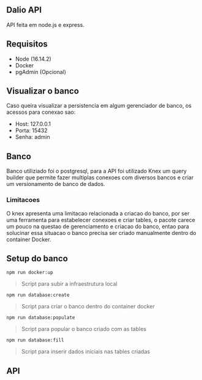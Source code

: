 ## Dalio API

API feita em node.js e express.

## Requisitos

-   Node (16.14.2)
-   Docker
-   pgAdmin (Opcional)

## Visualizar o banco

Caso queira visualizar a persistencia em algum gerenciador de banco, os acessos para conexao sao:

-   Host: 127.0.0.1
-   Porta: 15432
-   Senha: admin

## Banco

Banco utiliziado foi o postgresql, para a API foi utilizado Knex um query builder que permite fazer multiplas conexoes com diversos bancos e criar um versionamento de banco de dados.

### Limitacoes

O knex apresenta uma limitacao relacionada a criacao do banco, por ser uma ferramenta para estabelecer conexoes e criar tables, o pacote carece um pouco na questao de gerenciamento e criacao do banco, entao para solucinar essa situacao o banco precisa ser criado manualmente dentro do container Docker.

## Setup do banco

```
npm run docker:up
```

> Script para subir a infraestrutura local

```
npm run database:create
```

> Script para criar o banco dentro do container docker

```
npm run database:populate
```

> Script para popular o banco criado com as tables

```
npm run database:fill
```

> Script para inserir dados iniciais nas tables criadas

## API
